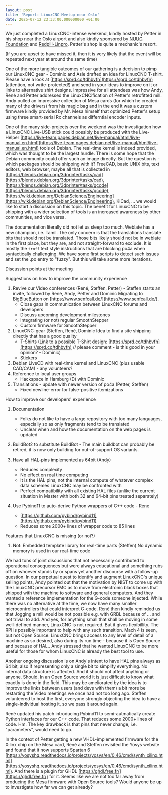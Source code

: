 ```yaml
---
layout: post
title: 'Report: LinuxCNC Meetup near Oslo'
date: 2025-07-12 23:33:00.000000000 +01:00
---
```


We just completed a LinuxCNC-intense weekend, kindly hosted by Petter in his shop near the Oslo airport and also kindly sponsored by [NUUG Foundation](https://www.nuugfoundation.no/en/) and [Redpill-Linpro](https://www.redpill-linpro.com/en).
Petter's shop is quite a mechanic's resort.

(If you are upset to have missed it, then it is very likely that the event will be repeated next year at around the same time)

One of the more tangible outcomes of our gathering is a decision to pimp our LinuxCNC gear - Dominic and Asle drafted an idea for LinuxCNC T-shirt. Please have a look at [https://sprd.co/tdhbvfn](https://sprd.co/tdhbvfn) (attention, not write-protected!) and send in your ideas to improve on it or links to alternative shirt designs. Impressive for all attendees was how Andy, René and Petter addressed the LinuxCNCification of Petter's retrofitted mill. Andy pulled an impressive collection of Mesa cards (for which he created many of the drivers) from his magic bag and in the end it was a custom firmware kindly provided by Mr. Mesa himself that optimized Petter's setup using three smart-serial Rx channels as differntial encoder inputs.

One of the many side-projects over the weekend was the investigation how a LinuxCNC Live-USB stick could possibly be produced with the Live-Helper [https://live-team.pages.debian.net/live-manual/html/live-manual.en.html](https://live-team.pages.debian.net/live-manual/html/live-manual.en.html) tools of Debian. The real-time kernel is indeed provided, which was thought to be the largest hurdle. There is some hope that the Debian community could offer such an image directly. But the question is - which packages should be shipping with it? FreeCAD, basic UNIX bits, text editors, web browser, maybe all that is collected in [https://blends.debian.org/3dprinter/tasks/cad](https://blends.debian.org/3dprinter/tasks/cad), [https://blends.debian.org/3dprinter/tasks/gcode](https://blends.debian.org/3dprinter/tasks/gcode), [https://wiki.debian.org/DebianScience/Engineering](https://wiki.debian.org/DebianScience/Engineering), KiCad, ... we would like to start a discussion on this topic. The benefit for LinuxCNC to be shipping with a wider selection of tools is an increased awareness by other communities, and vice versa.

The documentation literally did not let us sleep too much. Weblate has a new champion, i.e. Tamil. The only concern is that the translations translate bits that should not be translated. Those bits likely should not be in weblate in the first place, but they are, and not straight-forward to exclude. It is mostly the `troff` text style instructions that are blocking po4a when syntactically challenging. We have some first scripts to detect such issues and set the .po entry to "fuzzy". But this will take some more iterations.

Discussion points at the meeting

Suggestions on how to improve the community experience
1. Revive our Video conferences (René, Steffen, Petter) - Steffen starts an invite, followed by René, Andy, Petter and Dominic
    Migrating to BigBlueButton on [https://www.senfcall.de/](https://www.senfcall.de/).
    - Close gaps in communication between LinuxCNC forums and developers
    - Discuss upcoming development milestones
    + Integrating (or not) regular SmoothStepper
    + Custom firmware for SmoothStepper
2. LinuxCNC-gear (Steffen, René, Dominic
    Idea to find a site shipping directly that has a good quality
    * T-Shirts  (Link to a possible T-Shirt design: [https://sprd.co/tdhbvfn](https://sprd.co/tdhbvfn) // please comment - is this good in your opinion? - Dominic)
    * Stickers
3. Debian LiveCD with real-time kernel and LinuxCNC (plus usable CAD/CAM) - any volunteers?
4. Reference to local user groups
    - Hackspace in Hamburg (D) with Dominic
5. Translations - update with newer version of po4a (Petter, Steffen)
    - Fixed newline-error for false-positive itemizations 

How to improve our developers' experience
1. Documentation
   - Folks do not like to have a large repository with too many languages, especially so as only fragments tend to be translated
   - Unclear when and how the documentation on the web pages is updated

2. BuildBot2 to substitute BuildBot - The main buildbot can probably be retired, it is now only building for out-of-support OS variants. 

3. Have all HAL-pins implemented as 64bit (Andy)
    - Reduces complexity
    - No effect on real time computing
    - It is the HAL pins, not the internal compute of whatever complex data schemes LinuxCNC may be confronted with
    - Perfect compatibility with all existing HAL files (unlike the current situation in Master with both 32 and 64-bit pins treated separately)
    
4. Use Pybind11 to auto-derive Python wrappers of C++ code - Rene
    - [https://github.com/pybind/pybind11](https://github.com/pybind/pybind11)
    - Reduces some 2000+ lines of wrapper code to 85 lines
    
Features that LinuxCNC is missing (or not?)
1. Not: Embedded template library for real-time parts (Steffen)
    No dynamic memory is used in our real-time code

We had tons of joint discussions that not necessarily contributed to operational consequences but were always educational and something rubs off on whoever stands by or spans yet another discourse with a follow-up question. In our perpetual quest to identify and augment LinuxCNC's unique selling points, Andy pointed out that the motivation by NIST to come up with the LinuxCNC precursor EMC as to move from electronic black boxes that shipped with the machine to software and general computers. And they wanted a reference implementation for the G-code someone injected. While there was no alternative at the time, we now have many smaller microcontrollers that could interpret G-code. René then kindly reminded us that Jogging a mill would be not possible e.g. with GRBL because of ... and not trivial to add. And yes, for anything small that shall be moving in some well-defined manner, LinuxCNC is not required. But it gives flexibillity. The RPi is possibly important to help with any such transition. Mach 4 is seen, but not Open Source. LinuxCNC brings access to any level of detail of a machine as so desired, also during its run time - because it is Open Source and because of HAL..  Andy stressed that he wanted LinuxCNC to be more useful for those for whom LinuxCNC is already the best tool to use.

Another ongoing discussion is on Andy's intent to have HAL pins always as 64 bit, also if representing only a single bit to simplify everything. No internal data structure is affected. And it should not affect anything or anyone. Should. In an Open Source world it is just difficult to know what exactly is done in the field. This may be ameliorated by the idea is to improve the links between users (and devs with them) a bit more be restarting the Video meetings we once had not too long ago. Steffen volunteered to host the first, everyone strongly objecting the idea to have a single-individual hosting it, so we pass it around again.

René updated his patch introducing Pybind11 to semi-autmatically create Python interfaces for our C++ code. That reduces some 2000+ lines of code. Hm. The key drawback is that pins that never change, i.e. "parameters", would need to go. 

In the context of Petter getting a new VHDL-implemented firmware for the Xilinx chip on the Mesa card, René and Steffen revisited the Yosys website and found that it now supports Spartan 6 [https://yosyshq.readthedocs.io/projects/yosys/en/0.46/cmd/synth_xilinx.html](https://yosyshq.readthedocs.io/projects/yosys/en/0.46/cmd/synth_xilinx.html). And there is a plugin for GHDL [https://ghdl.free.fr/](https://ghdl.free.fr/) for it. Seems like we are not too far away from producing the Mesa firmware with Open Source tools? Would anyone be up to investigate how far we can get already?




